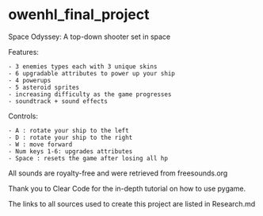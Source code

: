 # owenhl_final_project

Space Odyssey: A top-down shooter set in space 

Features:

    - 3 enemies types each with 3 unique skins
    - 6 upgradable attributes to power up your ship
    - 4 powerups
    - 5 asteroid sprites
    - increasing difficulty as the game progresses
    - soundtrack + sound effects

Controls:

    - A : rotate your ship to the left
    - D : rotate your ship to the right
    - W : move forward
    - Num keys 1-6: upgrades attributes
    - Space : resets the game after losing all hp

All sounds are royalty-free and were retrieved from freesounds.org

Thank you to Clear Code for the in-depth tutorial on how to use pygame.

The links to all sources used to create this project are listed in Research.md